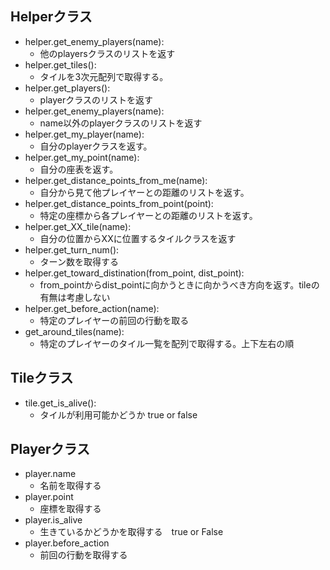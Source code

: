 

## Helperクラス
- helper.get_enemy_players(name):
    - 他のplayersクラスのリストを返す
- helper.get_tiles():
    - タイルを3次元配列で取得する。
- helper.get_players():
    - playerクラスのリストを返す
- helper.get_enemy_players(name):
    - name以外のplayerクラスのリストを返す
- helper.get_my_player(name):
    - 自分のplayerクラスを返す。
- helper.get_my_point(name):
    - 自分の座表を返す。
- helper.get_distance_points_from_me(name):
    - 自分から見て他プレイヤーとの距離のリストを返す。
- helper.get_distance_points_from_point(point):
    - 特定の座標から各プレイヤーとの距離のリストを返す。
- helper.get_XX_tile(name):
    - 自分の位置からXXに位置するタイルクラスを返す
- helper.get_turn_num():
    - ターン数を取得する
- helper.get_toward_distination(from_point, dist_point):
    - from_pointからdist_pointに向かうときに向かうべき方向を返す。tileの有無は考慮しない
- helper.get_before_action(name):
    - 特定のプレイヤーの前回の行動を取る
- get_around_tiles(name):
    - 特定のプレイヤーのタイル一覧を配列で取得する。上下左右の順

## Tileクラス
- tile.get_is_alive():
    - タイルが利用可能かどうか true or false

## Playerクラス
- player.name
    - 名前を取得する
- player.point
    - 座標を取得する
- player.is_alive
    - 生きているかどうかを取得する　true or False
- player.before_action
    - 前回の行動を取得する